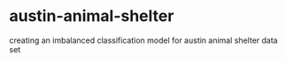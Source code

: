 # austin-animal-shelter 
 creating an imbalanced classification model for austin animal shelter data set
